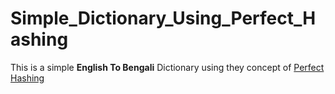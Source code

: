 # Simple_Dictionary_Using_Perfect_Hashing

This is a simple **English To Bengali** Dictionary using they concept of [Perfect Hashing](https://en.wikipedia.org/wiki/Perfect_hash_function)
